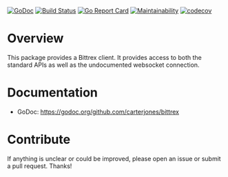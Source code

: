 [![GoDoc](https://godoc.org/github.com/carterjones/bittrex?status.svg)](https://godoc.org/github.com/carterjones/bittrex)
[![Build Status](https://travis-ci.org/carterjones/bittrex.svg?branch=master)](https://travis-ci.org/carterjones/bittrex)
[![Go Report Card](https://goreportcard.com/badge/github.com/carterjones/bittrex)](https://goreportcard.com/report/github.com/carterjones/bittrex)
[![Maintainability](https://api.codeclimate.com/v1/badges/72b107b4b699c431586c/maintainability)](https://codeclimate.com/github/carterjones/bittrex/maintainability)
[![codecov](https://codecov.io/gh/carterjones/bittrex/branch/master/graph/badge.svg)](https://codecov.io/gh/carterjones/bittrex)

# Overview

This package provides a Bittrex client. It provides access to both the standard
APIs as well as the undocumented websocket connection.

# Documentation

- GoDoc: https://godoc.org/github.com/carterjones/bittrex

# Contribute

If anything is unclear or could be improved, please open an issue or submit a
pull request. Thanks!
